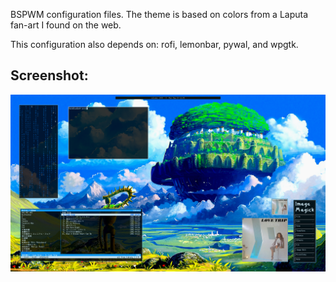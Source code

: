 BSPWM configuration files. The theme is based on colors from a Laputa fan-art I found on the web.

This configuration also depends on: rofi, lemonbar, pywal, and wpgtk.

## Screenshot:
![Alt text](screenshot.png?raw=true "Screenshot")
